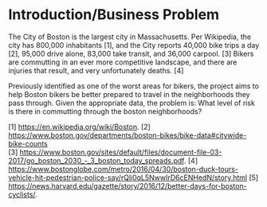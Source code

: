 # Introduction/Business Problem  

The City of Boston is the largest city in Massachusetts. Per Wikipedia, the city has 800,000 inhabitants [1], and the City reports 40,000 bike trips a day [2], 95,000 drive alone, 83,000 take transit, and 36,000 carpool. [3]  Bikers are commutting in an ever more competitive landscape, and there are injuries that result, and very unfortunately deaths. [4]  

Previously identified as one of the worst areas for bikers, the project aims to help Boston bikers be better prepared to travel in the neighborhoods they pass through. 
Given the appropriate data, the problem is: What level of risk is there in commutting through the boston neighborhoods? 

[1] https://en.wikipedia.org/wiki/Boston. 
[2] https://www.boston.gov/departments/boston-bikes/bike-data#citywide-bike-counts  
[3] https://www.boston.gov/sites/default/files/document-file-03-2017/go_boston_2030_-_3_boston_today_spreads.pdf. 
[4] https://www.bostonglobe.com/metro/2016/04/30/boston-duck-tours-vehicle-hit-pedestrian-police-say/rQli0qL5NwwIrD6cENHedN/story.html 
[5] https://news.harvard.edu/gazette/story/2016/12/better-days-for-boston-cyclists/. 
